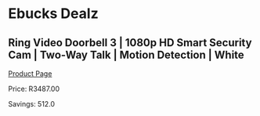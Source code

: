 
# Ebucks Dealz
## Ring Video Doorbell 3 | 1080p HD Smart Security Cam | Two-Way Talk | Motion Detection | White
[Product Page](https://www.ebucks.com/web/shop/productSelected.do?prodId=1136082084&catId=714962196)

Price: R3487.00

Savings: 512.0


	